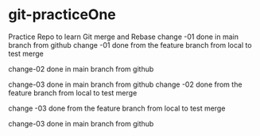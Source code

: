 # git-practiceOne
Practice Repo to learn Git merge and Rebase
change -01 done in main branch from github
change -01 done from the feature branch from local to test merge

change-02 done in main branch from github

change-03 done in main branch from github
change -02 done from the feature branch from local to test merge

change -03 done from the feature branch from local to test merge

change-03 done in main branch from github